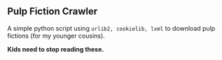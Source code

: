 ## Pulp Fiction Crawler

A simple python script using `urlib2, cookielib, lxml` to download pulp fictions (for my younger cousins).

**Kids need to stop reading these.**

